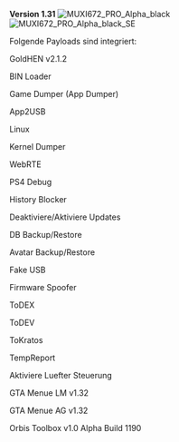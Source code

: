 **Version 1.31**
![MUXI672_PRO_Alpha_black](https://user-images.githubusercontent.com/39792666/143764163-2380f79f-7c55-409c-b355-92e277d68719.jpg)
![MUXI672_PRO_Alpha_black_SE](https://user-images.githubusercontent.com/39792666/143764166-c8cf04de-825b-4462-a539-93aa869c947a.jpg)


Folgende Payloads sind integriert:

GoldHEN v2.1.2

BIN Loader

Game Dumper (App Dumper)

App2USB

Linux

Kernel Dumper

WebRTE

PS4 Debug

History Blocker

Deaktiviere/Aktiviere Updates

DB Backup/Restore

Avatar Backup/Restore

Fake USB

Firmware Spoofer

ToDEX

ToDEV

ToKratos

TempReport

Aktiviere Luefter Steuerung

GTA Menue LM v1.32

GTA Menue AG v1.32

Orbis Toolbox v1.0 Alpha Build 1190

